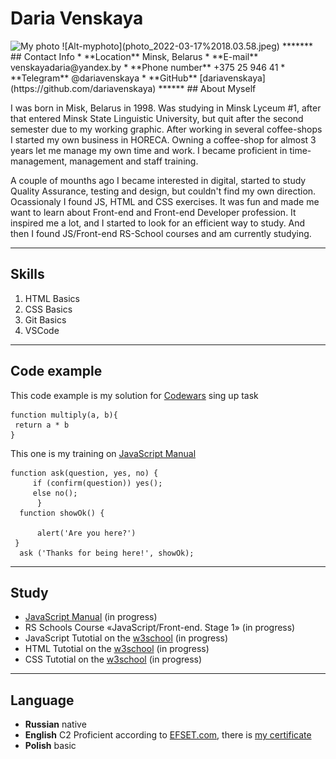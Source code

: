 # Daria Venskaya
<img src="(photo_2022-03-17%2018.03.58.jpeg" alt="My photo" width="200px" height="300">
![Alt-myphoto](photo_2022-03-17%2018.03.58.jpeg)
*******
## Contact Info
* **Location** Minsk, Belarus
* **E-mail** venskayadaria@yandex.by
* **Phone number** +375 25 946 41 
* **Telegram** @dariavenskaya
* **GitHub** [dariavenskaya](https://github.com/dariavenskaya)
******
## About Myself


I was born in Misk, Belarus in 1998. Was studying in Minsk Lyceum #1, after that entered Minsk State Linguistic University, but quit after the second semester due to my working graphic. After working in several coffee-shops I started my own business in HORECA. Owning a coffee-shop for almost 3 years let me manage my own time and work. I became proficient in time-management, management and staff training.

 A couple of mounths ago I became interested in digital, started to study Quality Assurance, testing and design, but couldn't find my own direction. Ocassionaly I found JS, HTML and CSS exercises. It was fun and made me want to learn about Front-end and Front-end Developer profession. It inspired me a lot, and I started to look for an efficient way to study. And then I found JS/Front-end RS-School courses and am currently studying. 

******
## Skills
1. HTML Basics
2. CSS Basics
3. Git Basics
4. VSCode
*******
## Code example

This code example is my solution for [Codewars](https://www.codewars.com/) sing up task
```
function multiply(a, b){
 return a * b
}
```
This one is my training on [JavaScript Manual](https://learn.javascript.ru)
```
function ask(question, yes, no) {
     if (confirm(question)) yes();
     else no();
      }
  function showOk() {

      alert('Are you here?')
 }
  ask ('Thanks for being here!', showOk);
 ```
*******
## Study
* [JavaScript Manual](https://learn.javascript.ru) (in progress)
* RS Schools Course «JavaScript/Front-end. Stage 1» (in progress)
* JavaScript Tutotial on the [w3school](https://www.w3schools.com/js/default.asp) (in progress)
* HTML Tutotial on the [w3school](https://www.w3schools.com/html/default.asp) (in progress)
* CSS Tutotial on the [w3school](https://www.w3schools.com/css/default.asp) (in progress)
*************

## Language
* **Russian** native
* **English** C2 Proficient according to [EFSET.com](https://www.efset.org/), there is [my certificate](https://www.efset.org/cert/h6oLBs)
* **Polish** basic
  
